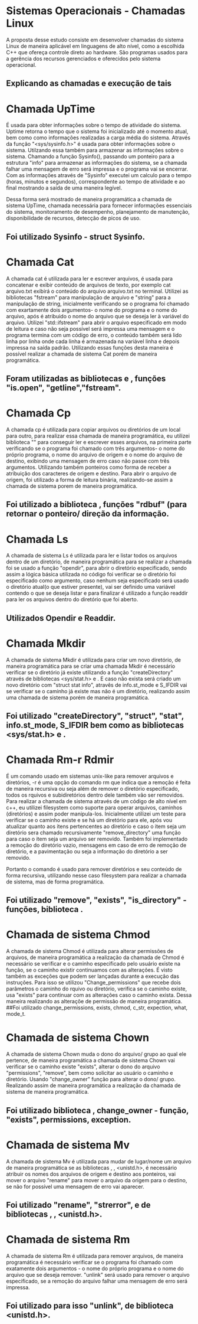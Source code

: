 # Sistemas Operacionais - Chamadas Linux
A proposta desse estudo consiste em desenvolver chamadas do sistema Linux de maneira aplicável em linguagens de alto nível, como a escolhida C++ que ofereça controle direto ao hardware. São programas usados para a gerência dos recursos gerenciados e oferecidos pelo sistema operacional.

## Explicando as chamadas e execução de tais
# Chamada UpTime 
É usada para obter informações sobre o tempo de atividade do sistema. Uptime retorna o tempo que o sistema foi inicializado até o momento atual, bem como como informações realizadas a carga média do sistema. Através da função "<sys/sysinfo.h>" é usada para obter informações sobre o sistema. Utilzando essa também para armazenar as informações sobre o sistema. Chamando a função Sysinfo(), passando um ponteiro para a estrutura "info" para armazenar as informações do sistema, se a chamada falhar uma mensagem de erro será impressa e o programa vai se encerrar. Com as informações através de "Sysinfo" executei um calculo para o tempo (horas, minutos e segundos), correspondente ao tempo de atividade e ao final mostrando a saída de uma maneira legível. 

Dessa forma será mostrado de maneira programática a chamada de sistema UpTime, chamada necessária para fornecer informações essenciais do sistema, monitoramento de desempenho, planejamento de manutenção, disponibilidade de recursos, detecção de picos de uso. 
## Foi utilizado Sysinfo - struct Sysinfo.


# Chamada Cat 
A chamada cat é utilizada para ler e escrever arquivos, é usada para concatenar e exibir conteúdo de arquivos de texto, por exemplo cat arquivo.txt exibirá o conteúdo do arquivo arquivo.txt no terminal. Utilizei as bibliotecas "fstream" para manipulação de arquivo e "string" para a manipulação de string, inicialmente verificando se o programa foi chamado com exartamente dois argumentos- o nome do programa e o nome do arquivo, após é atribuido o nome do arquivo que se deseja ler à variável do arquivo. Utilizei "std::ifstream" para abrir o arquivo especificado em modo de leitura e caso não seja possível será impressa uma mensagem e o programa termina com um código de erro, o conteúdo também será lido linha por linha onde cada linha é armazenada na variável linha e depois impressa na saída padrão. Utilizando essas funções desta maneira é possível realizar a chamada de sistema Cat porém de maneira programática.
## Foram utilizadas as bibliotecas <fstream> e <string>, funções "is.open", "getline","fstream".

 # Chamada Cp
A chamada cp é utilizada para copiar arquivos ou diretórios de um local para outro, para realizar essa chamada de maneira programática, eu utilizei  biblioteca "<fstream>" para conseguir ler e escrever esses arquivos, na primeira parte verificando se o programa foi chamado com três argumentos- o nome do próprio programa, o nome do arquivo de origem e o nome do arquivo de destino, exibindo uma mensagem de erro caso não passe com três argumentos. Utilizando também ponteiros como forma de receber a atribuição dos caracteres de origem  e destino. Para abrir o arquivo de origem, foi utilizado a forma de leitura binária, realizando-se assim a chamada de sistema porem de maneira programática.
## Foi utilizado a biblioteca <fstream>, funções "rdbuf" (para retornar o ponteiro/ direção da informação. 


# Chamada Ls
A chamada de sistema Ls é utilizada para ler e listar todos os arquivos dentro de um diretório, de maneira programática para se realizar a chamada foi se usado a função "opendir", para abrir o diretório especificado, sendo assim a lógica básica utilizada no código foi verificar se o diretório foi especificado como argumento, caso nenhum seja especificado será usado o diretório atual(o que estiver presente), vai ser definido uma variável contendo o que se deseja listar e para finalizar é utilizado a função readdir para ler os arquivos dentro do diretório que foi aberto.
## Utilizados Opendir e Readdir.

# Chamada Mkdir
A chamada de sistema Mkdir é utilizada para criar um novo diretório, de maneira programática para se criar uma chamada Mkdir é necessário verificar se o diretório já existe utilizando a função "createDirectory" através de bibliotecas <sys/stat.h> e <string>. E caso não exista será criado um novo diretório com "struct stat info", atravês de info.st_mode e S_IFDIR vai se verificar se o caminho já existe mas não é um diretório, realizando assim uma chamada de sistema porém de maneira programática.
## Foi utilizado "createDirectory", "struct", "stat", info.st_mode, S_IFDIR bem como as bibliotecas <sys/stat.h> e <string>.

# Chamada Rm-r Rdmir
É um comando usado em sistemas unix-like para remover arquivos e diretórios, -r é uma opção do comando rm que indica que a remoção é feita de maneira recursiva ou seja além de remover o diretório especificado, todos os rquivos e subidiretórios dentro dele também vão ser removidos. Para realizar a chamada de sistema através de um código de alto nível em c++, eu utilizei filesystem como suporte para operar arquivos, caminhos (diretórios) e assim poder manipula-los. Inicialmente utilizei um teste para verificar se o caminho existe e se há um diretório para ele, após vou atualizar quanto aos itens pertencentes ao diretório e caso o item seja um diretório sera chamado recursivamente "remove_directory" uma função para caso o item seja um arquivo ser removido. Também foi implementado a remoção do diretório vazio, mensagens em caso de erro de remoção de diretório, e a pavimentação ou seja a informação do diretório a ser removido.

Portanto o comando é usado para remover diretórios e seu conteúdo de forma recursiva, utilizando nesse caso filesystem para realizar a  chamada de sistema, mas de forma programática.
## Foi utilizado "remove", "exists", "is_directory" - funções, biblioteca <filesystem>.

# Chamada de sistema Chmod
A chamada de sistema Chmod é utilizada para alterar permissões de arquivos, de maneira programática a realização da chamada de Chmod é necessário se verificar e o caminho especificado pelo usuário existe na função, se o caminho existir continuamos com as alterações. É visto também as exceções que podem ser lançadas durante a execução das instruções.
Para isso se utilizou "Change_permissions" que recebe dois parâmetros o caminho do rquivo ou diretório, verifica se o caminho existe, usa "exists" para continuar com as alterações caso o caminho exista. Dessa maneira realizando as alteraçõe de permissão de maneira programática.
##Foi utilizado change_permissions, exists, chmod, c_str, expection, what, mode_t.

# Chamada de sistema Chown
A chamada de sistema Chown muda o dono do arquivo/ grupo ao qual ele pertence, de maneira programática a chamada de sistema Chown vai verificar se o caminho existe "exists", alterar o dono do arquivo "permissions", "remove", bem como solicitar ao usuário o caminho e diretório. Usando "change_owner" função para alterar o dono/ grupo. Realizando assim de maneira programática a realização da chamada de sistema de maneira programática.
## Foi utilizado biblioteca <Filesystem>, change_owner - função, "exists", permissions, exception.

# Chamada de sistema Mv
A chamada de sistema Mv é utilizada para mudar de lugar/nome um arquivo de maneira programática se as bibliotecas <cstring>, <cerrno>, <unistd.h>, é necessário atribuir os nomes dos arquivos de origem e destino aos ponteiros, vai mover o arquivo "rename" para mover o arquivo da origem para o destino, se não for possível uma mensagem de erro vai aparecer. 
## Foi utilizado "rename", "strerror", e de bibliotecas <Cstring>, <cerrno>, <unistd.h>.

# Chamada de sistema Rm
A chamada de sistema Rm é utilizada para remover arquivos, de maneira programática é necessário verificar se o programa foi chamado com exatamente dois argumentos - o nome do próprio programa e o nome do arquivo que se deseja remover. "unlink" será usado para remover o arquivo especificado, se a remoção do arquivo falhar uma mensagem de erro será impressa.
## Foi utilizado para isso "unlink", de biblioteca <unistd.h>.





